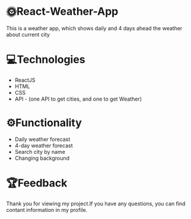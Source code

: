 # 🌞React-Weather-App

This is a weather app, which shows daily and 4 days ahead the weather about current city

# 💻Technologies

 - ReactJS
 - HTML
 - CSS
 - API - (one API to get cities, and one to get Weather)
 
 
 # ⚙️Functionality
 
  - Daily weather forecast
  - 4-day weather forecast
  - Search city by name
  - Changing background



# 🏆Feedback 

Thank you for viewing my project.If you have any questions, you can find contant information in my profile.
